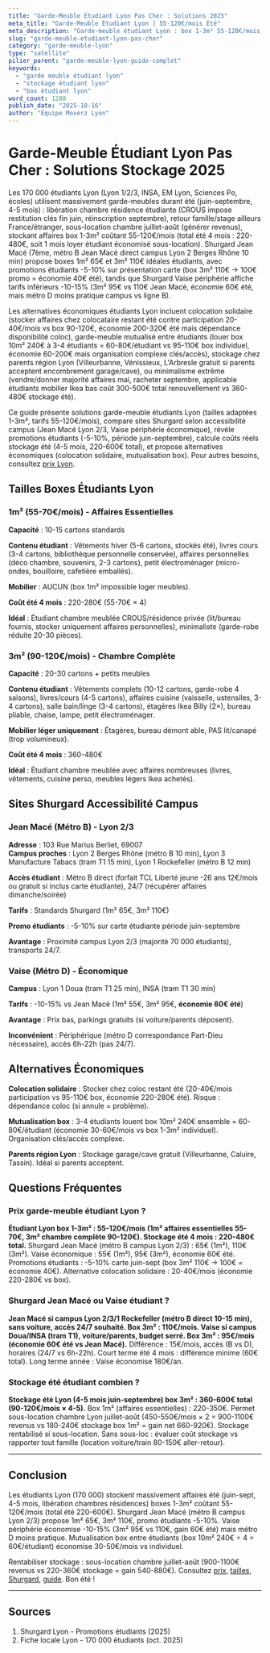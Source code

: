 ```yaml
---
title: "Garde-Meuble Étudiant Lyon Pas Cher : Solutions 2025"
meta_title: "Garde-Meuble Étudiant Lyon | 55-120€/mois Été"
meta_description: "Garde-meuble étudiant Lyon : box 1-3m² 55-120€/mois, stockage été 4-5 mois, Jean Macé métro B, Vaise économique, promos étudiants -5-10%."
slug: "garde-meuble-etudiant-lyon-pas-cher"
category: "garde-meuble-lyon"
type: "satellite"
pilier_parent: "garde-meuble-lyon-guide-complet"
keywords:
  - "garde meuble étudiant lyon"
  - "stockage étudiant lyon"
  - "box étudiant lyon"
word_count: 1280
publish_date: "2025-10-16"
author: "Équipe Moverz Lyon"
---
```


# Garde-Meuble Étudiant Lyon Pas Cher : Solutions Stockage 2025

Les 170 000 étudiants Lyon (Lyon 1/2/3, INSA, EM Lyon, Sciences Po, écoles) utilisent massivement garde-meubles durant été (juin-septembre, 4-5 mois) : libération chambre résidence étudiante (CROUS impose restitution clés fin juin, réinscription septembre), retour famille/stage ailleurs France/étranger, sous-location chambre juillet-août (générer revenus), stockant affaires box 1-3m² coûtant 55-120€/mois (total été 4 mois : 220-480€, soit 1 mois loyer étudiant économisé sous-location). Shurgard Jean Macé (7ème, métro B Jean Macé direct campus Lyon 2 Berges Rhône 10 min) propose boxes 1m² 65€ et 3m² 110€ idéales étudiants, avec promotions étudiants -5-10% sur présentation carte (box 3m² 110€ → 100€ promo = économie 40€ été), tandis que Shurgard Vaise périphérie affiche tarifs inférieurs -10-15% (3m² 95€ vs 110€ Jean Macé, économie 60€ été, mais métro D moins pratique campus vs ligne B).

Les alternatives économiques étudiants Lyon incluent colocation solidaire (stocker affaires chez colocataire restant été contre participation 20-40€/mois vs box 90-120€, économie 200-320€ été mais dépendance disponibilité coloc), garde-meuble mutualisé entre étudiants (louer box 10m² 240€ à 3-4 étudiants = 60-80€/étudiant vs 95-110€ box individuel, économie 60-200€ mais organisation complexe clés/accès), stockage chez parents région Lyon (Villeurbanne, Vénissieux, L'Arbresle gratuit si parents acceptent encombrement garage/cave), ou minimalisme extrême (vendre/donner majorité affaires mai, racheter septembre, applicable étudiants mobilier Ikea bas coût 300-500€ total renouvellement vs 360-480€ stockage été).

Ce guide présente solutions garde-meuble étudiants Lyon (tailles adaptées 1-3m², tarifs 55-120€/mois), compare sites Shurgard selon accessibilité campus (Jean Macé Lyon 2/3, Vaise périphérie économique), révèle promotions étudiants (-5-10%, période juin-septembre), calcule coûts réels stockage été (4-5 mois, 220-600€ total), et propose alternatives économiques (colocation solidaire, mutualisation box). Pour autres besoins, consultez [prix Lyon](/blog/garde-meuble-lyon/prix-garde-meuble-lyon-2025).

## Tailles Boxes Étudiants Lyon

### 1m² (55-70€/mois) - Affaires Essentielles

**Capacité** : 10-15 cartons standards

**Contenu étudiant** : Vêtements hiver (5-6 cartons, stockés été), livres cours (3-4 cartons, bibliothèque personnelle conservée), affaires personnelles (déco chambre, souvenirs, 2-3 cartons), petit électroménager (micro-ondes, bouilloire, cafetière emballés).

**Mobilier** : AUCUN (box 1m² impossible loger meubles).

**Coût été 4 mois** : 220-280€ (55-70€ × 4)

**Idéal** : Étudiant chambre meublée CROUS/résidence privée (lit/bureau fournis, stocker uniquement affaires personnelles), minimaliste (garde-robe réduite 20-30 pièces).

### 3m² (90-120€/mois) - Chambre Complète

**Capacité** : 20-30 cartons + petits meubles

**Contenu étudiant** : Vêtements complets (10-12 cartons, garde-robe 4 saisons), livres/cours (4-5 cartons), affaires cuisine (vaisselle, ustensiles, 3-4 cartons), salle bain/linge (3-4 cartons), étagères Ikea Billy (2×), bureau pliable, chaise, lampe, petit électroménager.

**Mobilier léger uniquement** : Étagères, bureau démont able, PAS lit/canapé (trop volumineux).

**Coût été 4 mois** : 360-480€

**Idéal** : Étudiant chambre meublée avec affaires nombreuses (livres, vêtements, cuisine perso, meubles légers Ikea achetés).

## Sites Shurgard Accessibilité Campus

### Jean Macé (Métro B) - Lyon 2/3

**Adresse** : 103 Rue Marius Berliet, 69007  
**Campus proches** : Lyon 2 Berges Rhône (métro B 10 min), Lyon 3 Manufacture Tabacs (tram T1 15 min), Lyon 1 Rockefeller (métro B 12 min)

**Accès étudiant** : Métro B direct (forfait TCL Liberté jeune -26 ans 12€/mois ou gratuit si inclus carte étudiante), 24/7 (récupérer affaires dimanche/soirée)

**Tarifs** : Standards Shurgard (1m² 65€, 3m² 110€)

**Promo étudiants** : -5-10% sur carte étudiante période juin-septembre

**Avantage** : Proximité campus Lyon 2/3 (majorité 70 000 étudiants), transports 24/7.

### Vaise (Métro D) - Économique

**Campus** : Lyon 1 Doua (tram T1 25 min), INSA (tram T1 30 min)

**Tarifs** : -10-15% vs Jean Macé (1m² 55€, 3m² 95€, **économie 60€ été**)

**Avantage** : Prix bas, parkings gratuits (si voiture/parents déposent).

**Inconvénient** : Périphérique (métro D correspondance Part-Dieu nécessaire), accès 6h-22h (pas 24/7).

## Alternatives Économiques

**Colocation solidaire** : Stocker chez coloc restant été (20-40€/mois participation vs 95-110€ box, économie 220-280€ été). Risque : dépendance coloc (si annule = problème).

**Mutualisation box** : 3-4 étudiants louent box 10m² 240€ ensemble = 60-80€/étudiant (économie 30-60€/mois vs box 1-3m² individuel). Organisation clés/accès complexe.

**Parents région Lyon** : Stockage garage/cave gratuit (Villeurbanne, Caluire, Tassin). Idéal si parents acceptent.

## Questions Fréquentes

### Prix garde-meuble étudiant Lyon ?

**Étudiant Lyon box 1-3m² : 55-120€/mois (1m² affaires essentielles 55-70€, 3m² chambre complète 90-120€). Stockage été 4 mois : 220-480€ total.** Shurgard Jean Macé (métro B campus Lyon 2/3) : 65€ (1m²), 110€ (3m²). Vaise économique : 55€ (1m²), 95€ (3m²), économie 60€ été. Promotions étudiants : -5-10% carte juin-sept (box 3m² 110€ → 100€ = économie 40€). Alternative colocation solidaire : 20-40€/mois (économie 220-280€ vs box).

### Shurgard Jean Macé ou Vaise étudiant ?

**Jean Macé si campus Lyon 2/3/1 Rockefeller (métro B direct 10-15 min), sans voiture, accès 24/7 souhaité. Box 3m² : 110€/mois. Vaise si campus Doua/INSA (tram T1), voiture/parents, budget serré. Box 3m² : 95€/mois (économie 60€ été vs Jean Macé).** Différence : 15€/mois, accès (B vs D), horaires (24/7 vs 6h-22h). Court terme été 4 mois : différence minime (60€ total). Long terme année : Vaise économise 180€/an.

### Stockage été étudiant combien ?

**Stockage été Lyon (4-5 mois juin-septembre) box 3m² : 360-600€ total (90-120€/mois × 4-5).** Box 1m² (affaires essentielles) : 220-350€. Permet sous-location chambre Lyon juillet-août (450-550€/mois × 2 = 900-1100€ revenus vs 180-240€ stockage box 1m² = gain net 660-920€). Stockage rentabilisé si sous-location. Sans sous-loc : évaluer coût stockage vs rapporter tout famille (location voiture/train 80-150€ aller-retour).

---

## Conclusion

Les étudiants Lyon (170 000) stockent massivement affaires été (juin-sept, 4-5 mois, libération chambres résidences) boxes 1-3m² coûtant 55-120€/mois (total été 220-600€). Shurgard Jean Macé (métro B campus Lyon 2/3) propose 1m² 65€, 3m² 110€, promo étudiants -5-10%. Vaise périphérie économise -10-15% (3m² 95€ vs 110€, gain 60€ été) mais métro D moins pratique. Mutualisation box entre étudiants (box 10m² 240€ ÷ 4 = 60€/étudiant) économise 30-50€/mois vs individuel.

Rentabiliser stockage : sous-location chambre juillet-août (900-1100€ revenus vs 220-360€ stockage = gain 540-880€). Consultez [prix](/blog/garde-meuble-lyon/prix-garde-meuble-lyon-2025), [tailles](/blog/garde-meuble-lyon/taille-box-choisir-lyon), [Shurgard](/blog/garde-meuble-lyon/shurgard-lyon-sites-tarifs), [guide](/blog/garde-meuble-lyon/garde-meuble-lyon-guide-complet). Bon été !

---

## Sources

1. Shurgard Lyon - Promotions étudiants (2025)
2. Fiche locale Lyon - 170 000 étudiants (oct. 2025)


